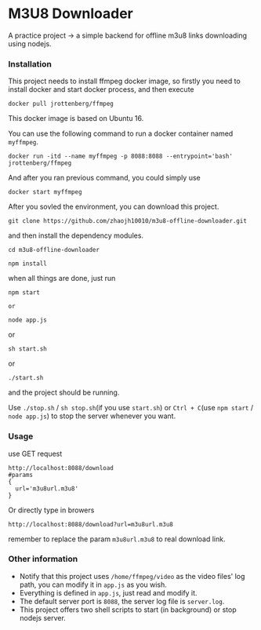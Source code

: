 # M3U8 Downloader
A practice project -> a simple backend for offline m3u8 links downloading using nodejs.

### Installation
This project needs to install ffmpeg docker image, so firstly you need to install docker and start docker process, and then execute
```
docker pull jrottenberg/ffmpeg
```
This docker image is based on Ubuntu 16.

You can use the following command to run a docker container named `myffmpeg`.
```
docker run -itd --name myffmpeg -p 8088:8088 --entrypoint='bash' jrottenberg/ffmpeg
```
And after you ran previous command, you could simply use
```
docker start myffmpeg
```

After you sovled the environment, you can download this project.
```
git clone https://github.com/zhaojh10010/m3u8-offline-downloader.git
```
and then install the dependency modules.
```
cd m3u8-offline-downloader
```
```
npm install
```
when all things are done, just run
```
npm start
```
```
or
```
```
node app.js
```
or
```
sh start.sh
```
or
```
./start.sh
```
and the project should be running.

Use `./stop.sh` / `sh stop.sh`(if you use `start.sh`) or `Ctrl + C`(use `npm start` / `node app.js`) to stop the server whenever you want.

### Usage
use GET request
```
http://localhost:8088/download
#params
{
  url='m3u8url.m3u8'
}
```

Or directly type in browers
```
http://localhost:8088/download?url=m3u8url.m3u8
```

remember to replace the param `m3u8url.m3u8` to real download link.

### Other information
- Notify that this project uses `/home/ffmpeg/video` as the video files' log path, you can modify it in `app.js` as you wish.
- Everything is defined in `app.js`, just read and modify it.
- The default server port is `8088`, the server log file is `server.log`.
- This project offers two shell scripts to start (in background) or stop nodejs server.
